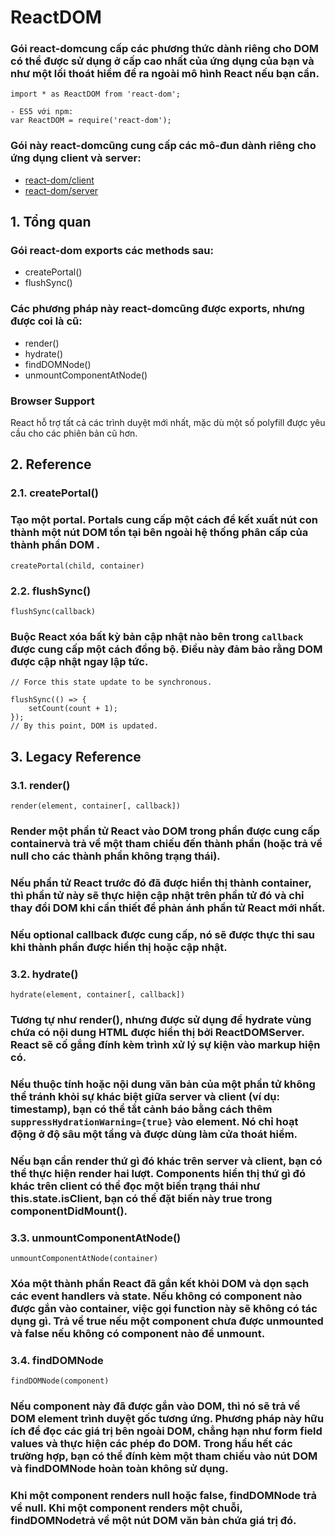 # ReactDOM

### Gói react-domcung cấp các phương thức dành riêng cho DOM có thể được sử dụng ở cấp cao nhất của ứng dụng của bạn và như một lối thoát hiểm để ra ngoài mô hình React nếu bạn cần.

    import * as ReactDOM from 'react-dom';

    - ES5 với npm:
    var ReactDOM = require('react-dom');

### Gói này react-domcũng cung cấp các mô-đun dành riêng cho ứng dụng client và server:

- [react-dom/client](https://vi.legacy.reactjs.org/docs/react-dom.html)
- [react-dom/server](https://vi.legacy.reactjs.org/docs/react-dom-server.html)

## 1. Tổng quan

### Gói react-dom exports các methods sau:

- createPortal()
- flushSync()

### Các phương pháp này react-domcũng được exports, nhưng được coi là cũ:

- render()
- hydrate()
- findDOMNode()
- unmountComponentAtNode()

### Browser Support

React hỗ trợ tất cả các trình duyệt mới nhất, mặc dù một số polyfill được yêu cầu cho các phiên bản cũ hơn.

## 2. Reference

### 2.1. createPortal()

### Tạo một portal. Portals cung cấp một cách để kết xuất nút con thành một nút DOM tồn tại bên ngoài hệ thống phân cấp của thành phần DOM .

    createPortal(child, container)

### 2.2. flushSync()

    flushSync(callback)

### Buộc React xóa bất kỳ bản cập nhật nào bên trong `callback` được cung cấp một cách đồng bộ. Điều này đảm bảo rằng DOM được cập nhật ngay lập tức.

    // Force this state update to be synchronous.

    flushSync(() => {
        setCount(count + 1);
    });
    // By this point, DOM is updated.

## 3. Legacy Reference

### 3.1. render()

    render(element, container[, callback])

### Render một phần tử React vào DOM trong phần được cung cấp containervà trả về một tham chiếu đến thành phần (hoặc trả về null cho các thành phần không trạng thái).

### Nếu phần tử React trước đó đã được hiển thị thành container, thì phần tử này sẽ thực hiện cập nhật trên phần tử đó và chỉ thay đổi DOM khi cần thiết để phản ánh phần tử React mới nhất.

### Nếu optional callback được cung cấp, nó sẽ được thực thi sau khi thành phần được hiển thị hoặc cập nhật.

### 3.2. hydrate()

    hydrate(element, container[, callback])

### Tương tự như render(), nhưng được sử dụng để hydrate vùng chứa có nội dung HTML được hiển thị bởi ReactDOMServer. React sẽ cố gắng đính kèm trình xử lý sự kiện vào markup hiện có.

### Nếu thuộc tính hoặc nội dung văn bản của một phần tử không thể tránh khỏi sự khác biệt giữa server và client (ví dụ: timestamp), bạn có thể tắt cảnh báo bằng cách thêm `suppressHydrationWarning={true}` vào element. Nó chỉ hoạt động ở độ sâu một tầng và được dùng làm cửa thoát hiểm.

### Nếu bạn cần render thứ gì đó khác trên server và client, bạn có thể thực hiện render hai lượt. Components hiển thị thứ gì đó khác trên client có thể đọc một biến trạng thái như this.state.isClient, bạn có thể đặt biến này true trong componentDidMount().

### 3.3. unmountComponentAtNode()

    unmountComponentAtNode(container)

### Xóa một thành phần React đã gắn kết khỏi DOM và dọn sạch các event handlers và state. Nếu không có component nào được gắn vào container, việc gọi function này sẽ không có tác dụng gì. Trả về true nếu một component chưa được unmounted và false nếu không có component nào để unmount.

### 3.4. findDOMNode

    findDOMNode(component)

### Nếu component này đã được gắn vào DOM, thì nó sẽ trả về DOM element trình duyệt gốc tương ứng. Phương pháp này hữu ích để đọc các giá trị bên ngoài DOM, chẳng hạn như form field values và thực hiện các phép đo DOM. Trong hầu hết các trường hợp, bạn có thể đính kèm một tham chiếu vào nút DOM và findDOMNode hoàn toàn không sử dụng.

### Khi một component renders null hoặc false, findDOMNode trả về null. Khi một component renders một chuỗi, findDOMNodetrả về một nút DOM văn bản chứa giá trị đó.
